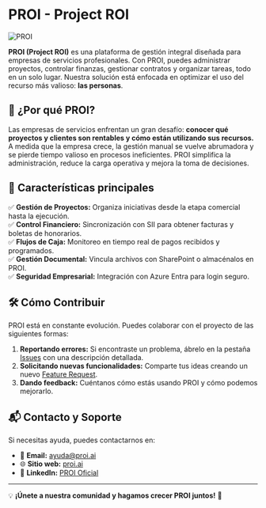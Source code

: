 # PROI - Project ROI

![PROI](https://huemulsolutions.com/proi)  

**PROI (Project ROI)** es una plataforma de gestión integral diseñada para empresas de servicios profesionales. Con PROI, puedes administrar proyectos, controlar finanzas, gestionar contratos y organizar tareas, todo en un solo lugar. Nuestra solución está enfocada en optimizar el uso del recurso más valioso: **las personas**.

## 🚀 ¿Por qué PROI?
Las empresas de servicios enfrentan un gran desafío: **conocer qué proyectos y clientes son rentables y cómo están utilizando sus recursos.** A medida que la empresa crece, la gestión manual se vuelve abrumadora y se pierde tiempo valioso en procesos ineficientes. PROI simplifica la administración, reduce la carga operativa y mejora la toma de decisiones.

## 🎯 Características principales
✅ **Gestión de Proyectos:** Organiza iniciativas desde la etapa comercial hasta la ejecución.  
✅ **Control Financiero:** Sincronización con SII para obtener facturas y boletas de honorarios.  
✅ **Flujos de Caja:** Monitoreo en tiempo real de pagos recibidos y programados.  
✅ **Gestión Documental:** Vincula archivos con SharePoint o almacénalos en PROI.  
✅ **Seguridad Empresarial:** Integración con Azure Entra para login seguro.  

## 🛠️ Cómo Contribuir
PROI está en constante evolución. Puedes colaborar con el proyecto de las siguientes formas:

1. **Reportando errores:** Si encontraste un problema, ábrelo en la pestaña [Issues](https://github.com/HuemulSolutions/PROI/issues) con una descripción detallada.
2. **Solicitando nuevas funcionalidades:** Comparte tus ideas creando un nuevo [Feature Request](https://github.com/HuemulSolutions/PROI/issues).
3. **Dando feedback:** Cuéntanos cómo estás usando PROI y cómo podemos mejorarlo.

## 📬 Contacto y Soporte
Si necesitas ayuda, puedes contactarnos en:
- 📧 **Email:** ayuda@proi.ai
- 🌐 **Sitio web:** [proi.ai](https://proi.ai)  
- 📢 **LinkedIn:** [PROI Oficial](https://www.linkedin.com/company/proi)

---

💡 **¡Únete a nuestra comunidad y hagamos crecer PROI juntos!** 🚀

